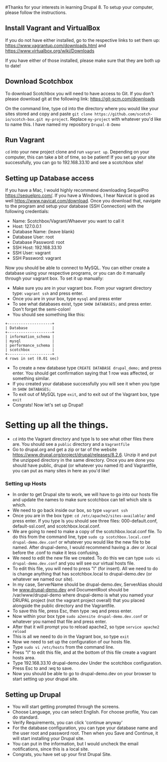 #Thanks for your interests in learning Drupal 8. To setup your computer, please follow the instructions.

## Install Vagrant and VirtualBox

If you do not have either installed, go to the respective links to set them up: https://www.vagrantup.com/downloads.html and https://www.virtualbox.org/wiki/Downloads

If you have either of those installed, please make sure that they are both up to date!

## Download Scotchbox

To download Scotchbox you will need to have access to Git. If you don't please download git at the following link: https://git-scm.com/downloads

On the command line, type cd into the directory where you would like your sites stored and copy and paste `git clone https://github.com/scotch-io/scotch-box.git my-project`. Replace `my-project` with whatever you'd like to name this. I have named my repository `Drupal-8-Demo`

## Run Vagrant

`cd` into your new project clone and run `vagrant up`. Depending on your computer, this can take a bit of time, so be patient! If you set up your site successfully, you can go to 192.168.33.10 and see a scotchbox site!

## Setting up Database access

If you have a Mac, I would highly recommend downloading SequelPro https://sequelpro.com/. If you have a Windows, I hear Navicat is good as well https://www.navicat.com/download. Once you download that, navigate to the program and setup your database (SSH Connection) with the following credentials:

- Name: Scotchbox/Vagrant/Whaever you want to call it
- Host: 127.0.0.1
- Database Name: (leave blank)
- Database User: root
- Database Password: root
- SSH Host: 192.168.33.10
- SSH User: vagrant
- SSH Password: vagrant

Now you should be able to connect to MySQL. You can either create a database using your respective programs, or you can do it manually through your vagrant box. To set it up manually:

- Make sure you are in your vagrant box. From your vagrant directory type: `vagrant ssh` and press enter.
- Once you are in your box, type `mysql` and press enter
- To see what databases exist, type `SHOW DATABASES;` and press enter. Don't forget the semi-colon!
- You should see something like this:
```
+--------------------+
| Database           |
+--------------------+
| information_schema |
| mysql              |
| performance_schema |
| scotchbox          |
+--------------------+
4 rows in set (0.01 sec)
```
- To create a new database type `CREATE DATABASE drupal_demo;` and press enter. You should get confirmation saying that 1 row was affected, or something similar.
- If you created your database successfully you will see it when you type in `SHOW DATABASES;`
- To exit out of MySQL type `exit`, and to exit out of the Vagrant box, type `exit`
- Congrats! Now let's set up Drupal!

# Setting up all the things.

- `cd` into the Vagrant directory and type ls to see what other files there are. You should see a `public` directory and a `Vagrantfile`
- Go to drupal.org and get a zip or tar of the website https://www.drupal.org/project/drupal/releases/8.2.6. Unzip it and put the unzipped directory in the same directory. Once you are done you should have public, drupal (or whatever you named it) and Vagrantfile, you can put as many sites in here as you'd like!

### Setting up Hosts

- In order to get Drupal site to work, we will have to go into our hosts file and update the names to make sure scotchbox can tell which site is which.
- We need to go back inside our box, so type `vagrant ssh`
- Once you are in the box type: `cd /etc/apache2/sites-available/` and press enter. If you type ls you should see three files: 000-default.conf, default-ssl.conf, and scotchbox.local.conf.
- We are going to need to make a copy of the scotchbox.local.conf file. To do this from the command line, type `sudo cp scotchbox.local.conf drupal-demo.dev.conf` or whatever you would like the new file to be named. After drupal-demo, I would recommend having a .dev or .local before the .conf to make it less confusing.
- We need to edit the new file we created. To do this we can type `sudo vi drupal-demo.dev.conf` and you will see our virtual hosts file.
- To edit this file, you will need to press "I" (for insert). All we need to do is change anything that has scotchbox.local to drupal-demo.dev (or whatever we named our site).
- In my case, ServerName should be drupal-demo.dev, ServerAlias should be www.drupal-demo.dev and DocumentRoot should be /var/www/drupal-demo where drupal-demo is what you named your DRUPAL project (not the vagrant project overall) that you placed alongside the public directory and the Vagrantfile.
- To save this file, press Esc, then type :wq and press enter.
- Now within your box type `sudo a2ensite drupal-demo.dev.conf` or whatever you named that file and press enter.
- After that it will prompt you to reload apache2, so type `service apache2 reload`
- This is all we need to do in the Vagrant box, so type `exit`
- Now we need to set up the configuration of our hosts file.
- Type `sudo vi /etc/hosts` from the command line.
- Press "I" to edit this file, and at the bottom of this file create a vagrant hosts area.
- Type 192.168.33.10 drupal-demo.dev Under the scotchbox configuration. Press Esc to and :wq to save.
- Now you should be able to go to drupal-demo.dev on your browser to start setting up your drupal site.

## Setting up Drupal

- You will start getting prompted through the screens.
- Choose Language, you can select English. For choose profile, You can do standard.
- Verify Requirements, you can click 'continue anyway'
- For the database configuration, you can type your database name and the user root and password root. Then when you Save and Continue, it will start installing your Drupal site.
- You can put in the information, but I would uncheck the email notifications, since this is a local site.
- Congrats, you have set up your first Drupal Site.
